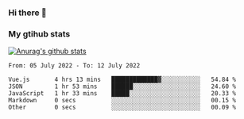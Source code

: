 ### Hi there 👋

### My gtihub stats

[![Anurag's github stats](https://github-readme-stats.vercel.app/api?username=gaozhidong)](https://github.com/gaozhidong/github-readme-stats)

<!--START_SECTION:waka-->

```text
From: 05 July 2022 - To: 12 July 2022

Vue.js       4 hrs 13 mins   █████████████▓░░░░░░░░░░░   54.84 %
JSON         1 hr 53 mins    ██████░░░░░░░░░░░░░░░░░░░   24.60 %
JavaScript   1 hr 33 mins    █████░░░░░░░░░░░░░░░░░░░░   20.33 %
Markdown     0 secs          ░░░░░░░░░░░░░░░░░░░░░░░░░   00.15 %
Other        0 secs          ░░░░░░░░░░░░░░░░░░░░░░░░░   00.09 %
```

<!--END_SECTION:waka-->